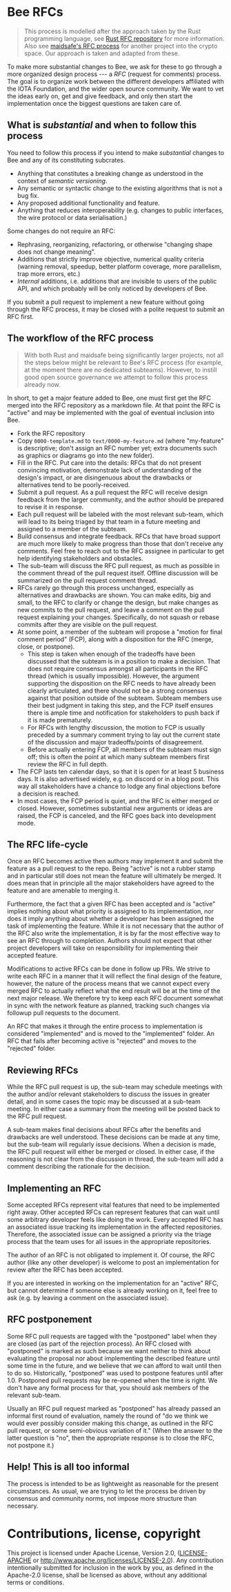 # Bee RFCs

> This process is modelled after the approach taken by the Rust programming language, see [Rust RFC repository] for more
information. Also see [maidsafe's RFC process] for another project into the crypto space. Our approach is taken and
adapted from these.

To make more substantial changes to Bee, we ask for these to go through a more organized design process --- a *RFC*
(request for comments) process. The goal is to organize work between the different developers affiliated with the IOTA
Foundation, and the wider open source community. We want to vet the ideas early on, get and give feedback, and only then
start the implementation once the biggest questions are taken care of.

## What is *substantial* and when to follow this process

You need to follow this process if you intend to make *substantial* changes to Bee and any of its constituting
subcrates.

+ Anything that constitutes a breaking change as understood in the context of *semantic versioning*.
+ Any semantic or syntactic change to the existing algorithms that is not a bug fix.
+ Any proposed additional functionality and feature.
+ Anything that reduces interoperability (e.g. changes to public interfaces, the wire protocol or data serialisation.)

Some changes do not require an RFC:

+ Rephrasing, reorganizing, refactoring, or otherwise "changing shape does not change meaning".
+ Additions that strictly improve objective, numerical quality criteria (warning removal, speedup, better platform
  coverage, more parallelism, trap more errors, etc.)
+ *Internal* additions, i.e. additions that are invisible to users of the public API, and which probably will be only
noticed by developers of Bee.

If you submit a pull request to implement a new feature without going through the RFC process, it may be closed with a
polite request to submit an RFC first.

## The workflow of the RFC process

> With both Rust and maidsafe being significantly larger projects, not all the steps below might be relevant to Bee's
RFC process (for example, at the moment there are no dedicated subteams). However, to instill good open source
governance we attempt to follow this process already now.

In short, to get a major feature added to Bee, one must first get the RFC merged into the RFC repository as a markdown
file. At that point the RFC is "active" and may be implemented with the goal of eventual inclusion into Bee.

+ Fork the RFC repository
+ Copy `0000-template.md` to `text/0000-my-feature.md` (where "my-feature" is descriptive; don't assign
  an RFC number yet; extra documents such as graphics or diagrams go into the new folder).
+ Fill in the RFC. Put care into the details: RFCs that do not present convincing motivation, demonstrate lack of
  understanding of the design's impact, or are disingenuous about the drawbacks or alternatives tend to be
  poorly-received.
+ Submit a pull request. As a pull request the RFC will receive design feedback from the larger community, and the
  author should be prepared to revise it in response.
+ Each pull request will be labeled with the most relevant sub-team, which will lead to its being triaged by that team
  in a future meeting and assigned to a member of the subteam.
+ Build consensus and integrate feedback. RFCs that have broad support are much more likely to make progress than those
  that don't receive any comments. Feel free to reach out to the RFC assignee in particular to get help identifying
  stakeholders and obstacles.
+ The sub-team will discuss the RFC pull request, as much as possible in the comment thread of the pull request itself.
  Offline discussion will be summarized on the pull request comment thread.
+ RFCs rarely go through this process unchanged, especially as alternatives and drawbacks are shown. You can make edits,
  big and small, to the RFC to clarify or change the design, but make changes as new commits to the pull request, and
  leave a comment on the pull request explaining your changes. Specifically, do not squash or rebase commits after they
  are visible on the pull request.
+ At some point, a member of the subteam will propose a "motion for final comment period" (FCP), along with a
  disposition for the RFC (merge, close, or postpone).
    + This step is taken when enough of the tradeoffs have been discussed that the subteam is in a position to make a
      decision. That does not require consensus amongst all participants in the RFC thread (which is usually
      impossible). However, the argument supporting the disposition on the RFC needs to have already been clearly
      articulated, and there should not be a strong consensus against that position outside of the subteam.
      Subteam members use their best judgment in taking this step, and the FCP itself ensures there is ample time and
      notification for stakeholders to push back if it is made prematurely.
    + For RFCs with lengthy discussion, the motion to FCP is usually preceded by a summary comment trying to lay out the
      current state of the discussion and major tradeoffs/points of disagreement.
    + Before actually entering FCP, all members of the subteam must sign off; this is often the point at which many
      subteam members first review the RFC in full depth.
+ The FCP lasts ten calendar days, so that it is open for at least 5 business days. It is also advertised widely, e.g.
  on discord or in a blog post. This way all stakeholders have a chance to lodge any final objections before a decision
  is reached.
+ In most cases, the FCP period is quiet, and the RFC is either merged or closed. However, sometimes substantial new
  arguments or ideas are raised, the FCP is canceled, and the RFC goes back into development mode.

## The RFC life-cycle

Once an RFC becomes active then authors may implement it and submit the feature as a pull request to the repo. Being
"active" is not a rubber stamp and in particular still does not mean the feature will ultimately be merged. It does mean
that in principle all the major stakeholders have agreed to the feature and are amenable to merging it.

Furthermore, the fact that a given RFC has been accepted and is "active" implies nothing about what priority is assigned
to its implementation, nor does it imply anything about whether a developer has been assigned the task of implementing
the feature. While it is not necessary that the author of the RFC also write the implementation, it is by far the most
effective way to see an RFC through to completion. Authors should not expect that other project developers will take on
responsibility for implementing their accepted feature.

Modifications to active RFCs can be done in follow up PRs. We strive to write each RFC in a manner that it will reflect
the final design of the feature, however, the nature of the process means that we cannot expect every merged RFC to
actually reflect what the end result will be at the time of the next major release. We therefore try to keep each RFC
document somewhat in sync with the network feature as planned, tracking such changes via followup pull requests to the
document.

An RFC that makes it through the entire process to implementation is considered "implemented" and is moved to the
"implemented" folder. An RFC that fails after becoming active is "rejected" and moves to the "rejected" folder.

## Reviewing RFCs

While the RFC pull request is up, the sub-team may schedule meetings with the author and/or relevant stakeholders to
discuss the issues in greater detail, and in some cases the topic may be discussed at a sub-team meeting. In either case
a summary from the meeting will be posted back to the RFC pull request.

A sub-team makes final decisions about RFCs after the benefits and drawbacks are well understood. These decisions can be
made at any time, but the sub-team will regularly issue decisions. When a decision is made, the RFC pull request will
either be merged or closed. In either case, if the reasoning is not clear from the discussion in thread, the sub-team
will add a comment describing the rationale for the decision.

## Implementing an RFC

Some accepted RFCs represent vital features that need to be implemented right away. Other accepted RFCs can represent
features that can wait until some arbitrary developer feels like doing the work. Every accepted RFC has an associated
issue tracking its implementation in the affected repositories. Therefore, the associated issue can be assigned a
priority via the triage process that the team uses for all issues in the appropriate repositories.

The author of an RFC is not obligated to implement it. Of course, the RFC author (like any other developer) is welcome
to post an implementation for review after the RFC has been accepted.

If you are interested in working on the implementation for an "active" RFC, but cannot determine if someone else is
already working on it, feel free to ask (e.g. by leaving a comment on the associated issue).

## RFC postponement

Some RFC pull requests are tagged with the "postponed" label when they are closed (as part of the rejection process).
An RFC closed with "postponed" is marked as such because we want neither to think about evaluating the proposal nor
about implementing the described feature until some time in the future, and we believe that we can afford to wait until
then to do so. Historically, "postponed" was used to postpone features until after 1.0. Postponed pull requests may be
re-opened when the time is right. We don't have any formal process for that, you should ask members of the relevant
sub-team.

Usually an RFC pull request marked as "postponed" has already passed an informal first round of evaluation, namely the
round of "do we think we would ever possibly consider making this change, as outlined in the RFC pull request, or some
semi-obvious variation of it." (When the answer to the latter question is "no", then the appropriate response is to
close the RFC, not postpone it.)

## Help! This is all too informal

The process is intended to be as lightweight as reasonable for the present circumstances. As usual, we are trying to let
the process be driven by consensus and community norms, not impose more structure than necessary.

# Contributions, license, copyright

This project is licensed under Apache License, Version 2.0, ([LICENSE-APACHE] or
http://www.apache.org/licenses/LICENSE-2.0). Any contribution intentionally submitted for inclusion in the work by you,
as defined in the Apache-2.0 license, shall be licensed as above, without any additional terms or conditions.

[maidsafe's RFC process]: https://github.com/maidsafe/rfcs
[LICENSE-APACHE]: https://github.com/iotaledger/bee-rfcs/blob/master/LICENSE-APACHE
[Rust RFC repository]: https://github.com/rust-lang/rfcs
